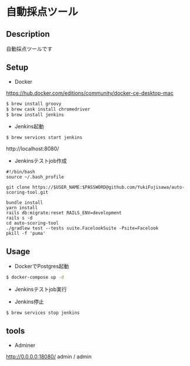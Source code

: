 # 自動採点ツール

## Description

自動採点ツールです

## Setup

* Docker

https://hub.docker.com/editions/community/docker-ce-desktop-mac

```bash
$ brew install groovy
$ brew cask install chromedriver
$ brew install jenkins
```

* Jenkins起動

```bash
$ brew services start jenkins
```

http://localhost:8080/

* Jenkinsテストjob作成

```bash:
#!/bin/bash
source ~/.bash_profile

git clone https://$USER_NAME:$PASSWORD@github.com/YukiFujisawa/auto-scoring-tool.git

bundle install
yarn install
rails db:migrate:reset RAILS_ENV=development
rails s -d
cd auto-scoring-tool
./gradlew test --tests suite.FacelookSuite -Psite=Facelook
pkill -f 'puma'
```

## Usage

* DockerでPostgres起動

```bash
$ docker-compose up -d
```

* Jenkinsテストjob実行

* Jenkins停止

```bash
$ brew services stop jenkins
```

## tools

* Adminer

http://0.0.0.0:18080/
admin / admin